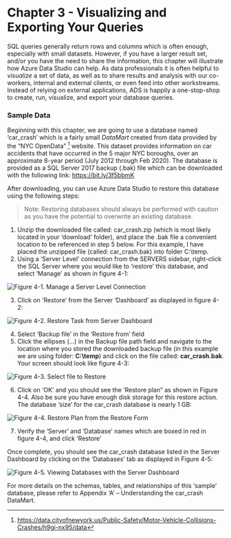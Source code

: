 # Chapter 3 - Visualizing and Exporting Your Queries
SQL queries generally return rows and columns which is often enough, especially with small datasets. However, if you have a larger result set, and/or you have the need to share the information, this chapter will illustrate how Azure Data Studio can help. As data professionals it is often helpful to *visualize* a set of data, as well as to share results and analysis with our co-workers, internal and external clients, or even feed into other workstreams. Instead of relying on external applications, ADS is happily a one-stop-shop to create, run, visualize, and export your database queries.

### Sample Data
Beginning with this chapter, we are going to use a database named ‘car_crash’ which is a fairly small *DataMart* created from data provided by the “NYC OpenData” [^opendata] website. This dataset provides information on car accidents that have occurred in the 5 major NYC boroughs, over an approximate 8-year period (July 2012 through Feb 2020). The database is provided as a SQL Server 2017 backup (.bak) file which can be downloaded with the following link: https://bit.ly/3f5bbmK

After downloading, you can use Azure Data Studio to restore this database using the following steps:
> Note: Restoring databases should always be performed with caution as you have the potential to overwrite an existing database.

1. Unzip the downloaded file called: car_crash.zip (which is most likely located in your ‘download’ folder), and place the .bak file a convenient location to be referenced in step 5 below. For this example, I have placed the unzipped file (called: car_crash.bak) into folder C:\temp.
1. Using a ‘Server Level’ connection from the SERVERS sidebar, right-click the SQL Server where you would like to ‘restore’ this database, and select ‘Manage’ as shown in figure 4-1:

![Figure 4-1. Manage a Server Level Connection](Figure_04_01.png)

3. Click on ‘Restore’ from the Server ‘Dashboard’ as displayed in figure 4-2:

![Figure 4-2. Restore Task from Server Dashboard](Figure_04_02.png)

4. Select ‘Backup file’ in the ‘Restore from’ field
5. Click the ellipses (...) in the Backup file path field and navigate to the location where you stored the downloaded backup file (in this example we are using folder: **C:\temp**) and click on the file called: **car_crash.bak**. Your screen should look like figure 4-3:

![Figure 4-3. Select file to Restore](Figure_04_03.png)

6. Click on ‘OK’ and you should see the ‘Restore plan” as shown in Figure 4-4. Also be sure you have enough disk storage for this restore action. The database ‘size’ for the car_crash database is nearly 1 GB:

![Figure 4-4. Restore Plan from the Restore Form](Figure_04_04.png)

7. Verify the ‘Server’ and ‘Database’ names which are boxed in red in figure 4-4, and click ‘Restore’

Once complete, you should see the car_crash database listed in the Server Dashboard by clicking on the ‘Databases’ tab as displayed in Figure 4-5: 

![Figure 4-5. Viewing Databases with the Server Dashboard](Figure_04_05.png)

For more details on the schemas, tables, and relationships of this ‘sample’ database, please refer to Appendix ‘A’ – Understanding the car_crash DataMart.



[^opendata]: https://data.cityofnewyork.us/Public-Safety/Motor-Vehicle-Collisions-Crashes/h9gi-nx95/data